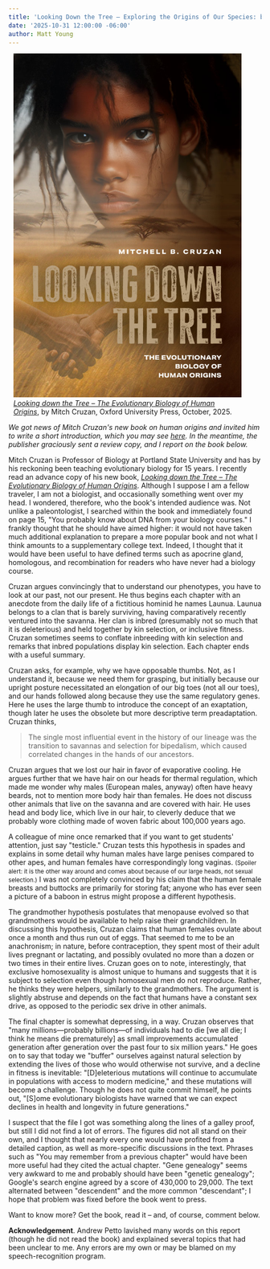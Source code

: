 ```yaml
---
title: 'Looking Down the Tree – Exploring the Origins of Our Species: book report'
date: '2025-10-31 12:00:00 -06:00'
author: Matt Young
---
```

<figure class="on-the-left-side" style="margin-top: 10px; margin-right: 40px; margin-bottom: 10px; margin-left: 10px;">
<img src="/uploads/2025/Cruzan_Cover_600.jpg" alt="Book cover."/>

<figcaption><a href="https://www.amazon.com/Looking-Down-Tree-Evolutionary-Biology/dp/0197805167/"><i>Looking down the Tree – The Evolutionary Biology of Human Origins</i></a>, by Mitch Cruzan, Oxford University Press, October, 2025.</figcaption>
</figure>

<i>We got news of Mitch Cruzan's new book on human origins and invited him to write a short introduction, which you may see <a href="https://pandasthumb.org/archives/2025/10/looking-down-the-tree-preview.html">here</a>. In the meantime, the publisher graciously sent a review copy, and I report on the book below.</i>

Mitch Cruzan is Professor of Biology at Portland State University and has by his reckoning been teaching evolutionary biology for 15 years. I recently read an advance copy of his new book, <a href="https://www.amazon.com/Looking-Down-Tree-Evolutionary-Biology/dp/0197805167/"><i>Looking down the Tree – The Evolutionary Biology of Human Origins</i></a>. Although I suppose I am a fellow traveler, I am not a biologist, and occasionally something went over my head. I wondered, therefore, who the book's intended audience was. Not unlike a paleontologist, I searched within the book and immediately found on page 15, "You probably know about DNA from your biology courses." I frankly thought that he should have aimed higher: it would not have taken much additional explanation to prepare a more popular book and not what I think amounts to a supplementary college text. Indeed, I thought that it would have been useful to have defined terms such as apocrine gland, homologous, and recombination for readers who have never had a biology course.

Cruzan argues convincingly that to understand our phenotypes, you have to look at our past, not our present. He thus begins each chapter with an anecdote from the daily life of a fictitious hominid he names Launua. Launua belongs to a clan that is barely surviving, having comparatively recently ventured into the savanna. Her clan is inbred (presumably not so much that it is deleterious) and held together by kin selection, or inclusive fitness. Cruzan sometimes seems to conflate inbreeding with kin selection and remarks that inbred populations display kin selection. Each chapter ends with a useful summary.

Cruzan asks, for example, why we have opposable thumbs. Not, as I understand it, because we need them for grasping, but initially because our upright posture necessitated an elongation of our big toes (not all our toes), and our hands followed along because they use the same regulatory genes. Here he uses the large thumb to introduce the concept of an exaptation, though later he uses the obsolete but more descriptive term preadaptation. Cruzan thinks,

<!--more-->

<blockquote>The single most influential event in the history of our lineage was the transition to savannas and selection for bipedalism, which caused correlated changes in the hands of our ancestors.</blockquote>

Cruzan argues that we lost our hair in favor of evaporative cooling. He argues further that we have hair on our heads for thermal regulation, which made me wonder why males (European males, anyway) often have heavy beards, not to mention more body hair than females. He does not discuss other animals that live on the savanna and are covered with hair. He uses head and body lice, which live in our hair, to cleverly deduce that we probably wore clothing made of woven fabric about 100,000 years ago. 

A colleague of mine once remarked that if you want to get students' attention, just say "testicle." Cruzan tests this hypothesis in spades and explains in some detail why human males have large penises compared to other apes, and human females have correspondingly long vaginas. <small>(Spoiler alert: it is the other way around and comes about because of our large heads, not sexual selection.)</small> I was not completely convinced by his claim that the human female breasts and buttocks are primarily for storing fat; anyone who has ever seen a picture of a baboon in estrus might propose a different hypothesis. 

The grandmother hypothesis postulates that menopause evolved so that grandmothers would be available to help raise their grandchildren. In discussing this hypothesis, Cruzan claims that human females ovulate about once a month and thus run out of eggs. That seemed to me to be an anachronism; in nature, before contraception, they spent most of their adult lives pregnant or lactating, and possibly ovulated no more than a dozen or two times in their entire lives. Cruzan goes on to note, interestingly, that exclusive homosexuality is almost unique to humans and suggests that it is subject to selection even though homosexual men do not reproduce. Rather, he thinks they were helpers, similarly to the grandmothers. The argument is slightly abstruse and depends on the fact that humans have a constant sex drive, as opposed to the periodic sex drive in other animals.

The final chapter is somewhat depressing, in a way. Cruzan observes that "many millions—probably billions—of individuals had to die [we all die; I think he means die prematurely] as small improvements accumulated generation after generation over the past four to six million years." He goes on to say that today we "buffer" ourselves against natural selection by extending the lives of those who would otherwise not survive, and a decline in fitness is inevitable: "[D]eleterious mutations will continue to accumulate in populations with access to modern medicine," and these mutations will become a challenge. Though he does not quite commit himself, he points out, "[S]ome evolutionary biologists have warned that we can expect declines in health and longevity in future generations."

I suspect that the file I got was something along the lines of a galley proof, but still I did not find a lot of errors. The figures did not all stand on their own, and I thought that nearly every one would have profited from a detailed caption, as well as more-specific discussions in the text. Phrases such as "You may remember from a previous chapter" would have been more useful had they cited the actual chapter. "Gene genealogy" seems very awkward to me and probably should have been "genetic genealogy"; Google's search engine agreed by a score of 430,000 to 29,000. The text alternated between "descendent" and the more common "descendant"; I hope that problem was fixed before the book went to press.

Want to know more? Get the book, read it – and, of course, comment below.

<strong>Acknowledgement</strong>. Andrew Petto lavished many words on this report (though he did not read the book) and explained several topics that had been unclear to me. Any errors are my own or may be blamed on my speech-recognition program.


